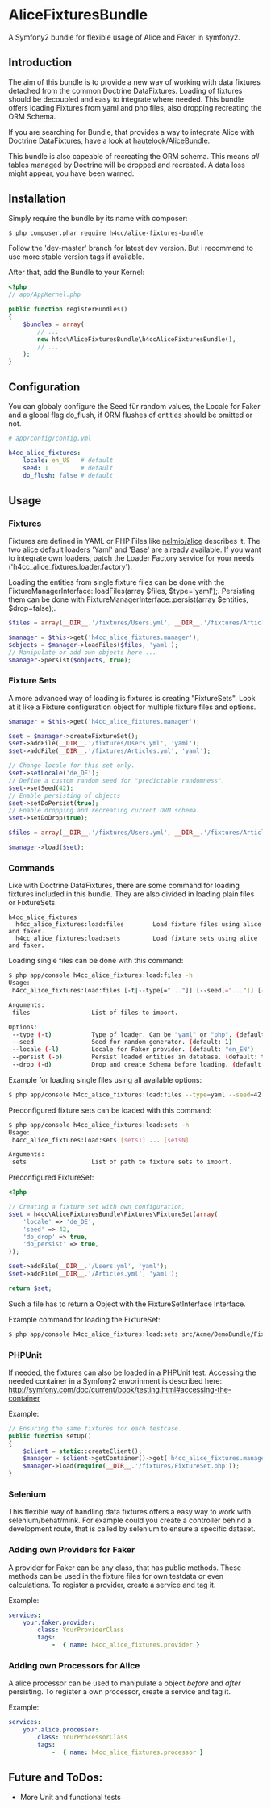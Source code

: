 AliceFixturesBundle
===================

A Symfony2 bundle for flexible usage of Alice and Faker in symfony2.

## Introduction

The aim of this bundle is to provide a new way of working with data fixtures detached from the common Doctrine DataFixtures.
Loading of fixtures should be decoupled and easy to integrate where needed.
This bundle offers loading Fixtures from yaml and php files, also dropping recreating the ORM Schema.

If you are searching for Bundle, that provides a way to integrate Alice with Doctrine DataFixtures, have a look at [hautelook/AliceBundle](https://github.com/hautelook/AliceBundle).

This bundle is also capeable of recreating the ORM schema.
This means _all_ tables managed by Doctrine will be dropped and recreated. A data loss might appear, you have been warned.


## Installation

Simply require the bundle by its name with composer:
```bash
$ php composer.phar require h4cc/alice-fixtures-bundle
```
Follow the 'dev-master' branch for latest dev version. But i recommend to use more stable version tags if available.


After that, add the Bundle to your Kernel:
```php
<?php
// app/AppKernel.php

public function registerBundles()
{
    $bundles = array(
        // ...
        new h4cc\AliceFixturesBundle\h4ccAliceFixturesBundle(),
        // ...
    );
}
```


## Configuration

You can globaly configure the Seed für random values, the Locale for Faker and a global flag do_flush, if ORM flushes of entities should be omitted or not.

```yaml
# app/config/config.yml

h4cc_alice_fixtures:
    locale: en_US   # default
    seed: 1         # default
    do_flush: false # default
```

## Usage

### Fixtures

Fixtures are defined in YAML or PHP Files like [nelmio/alice](https://github.com/nelmio/alice) describes it.
The two alice default loaders 'Yaml' and 'Base' are already available.
If you want to integrate own loaders, patch the Loader Factory service for your needs ('h4cc_alice_fixtures.loader.factory').

Loading the entities from single fixture files can be done with the FixtureManagerInterface::loadFiles(array $files, $type='yaml');.
Persisting them can be done with FixtureManagerInterface::persist(array $entities, $drop=false);.

```php
$files = array(__DIR__.'/fixtures/Users.yml', __DIR__.'/fixtures/Articles.yml');

$manager = $this->get('h4cc_alice_fixtures.manager');
$objects = $manager->loadFiles($files, 'yaml');
// Manipulate or add own objects here ...
$manager->persist($objects, true);
```

### Fixture Sets

A more advanced way of loading is fixtures is creating "FixtureSets".
Look at it like a Fixture configuration object for multiple fixture files and options.

```php
$manager = $this->get('h4cc_alice_fixtures.manager');

$set = $manager->createFixtureSet();
$set->addFile(__DIR__.'/fixtures/Users.yml', 'yaml');
$set->addFile(__DIR__.'/fixtures/Articles.yml', 'yaml');

// Change locale for this set only.
$set->setLocale('de_DE');
// Define a custom random seed for "predictable randomness".
$set->setSeed(42);
// Enable persisting of objects
$set->setDoPersist(true);
// Enable dropping and recreating current ORM schema.
$set->setDoDrop(true);

$files = array(__DIR__.'/fixtures/Users.yml', __DIR__.'/fixtures/Articles.yml');

$manager->load($set);
```

### Commands

Like with Doctrine DataFixtures, there are some command for loading fixtures included in this bundle.
They are also divided in loading plain files or FixtureSets.

```
h4cc_alice_fixtures
  h4cc_alice_fixtures:load:files        Load fixture files using alice and faker.
  h4cc_alice_fixtures:load:sets         Load fixture sets using alice and faker.
```

Loading single files can be done with this command:
```bash
$ php app/console h4cc_alice_fixtures:load:files -h
Usage:
 h4cc_alice_fixtures:load:files [-t|--type[="..."]] [--seed[="..."]] [-l|--locale[="..."]] [-p|--persist[="..."]] [-d|--drop[="..."]] [files1] ... [filesN]

Arguments:
 files                 List of files to import.

Options:
 --type (-t)           Type of loader. Can be "yaml" or "php". (default: "yaml")
 --seed                Seed for random generator. (default: 1)
 --locale (-l)         Locale for Faker provider. (default: "en_EN")
 --persist (-p)        Persist loaded entities in database. (default: true)
 --drop (-d)           Drop and create Schema before loading. (default: false)
```

Example for loading single files using all available options:
```bash
$ php app/console h4cc_alice_fixtures:load:files --type=yaml --seed=42 --local=de_DE --persist=true --drop=true src/Acme/DemoBundle/Fixtures/Users.yml src/Acme/DemoBundle/Fixtures/Articles.yml
```

Preconfigured fixture sets can be loaded with this command:
```bash
$ php app/console h4cc_alice_fixtures:load:sets -h
Usage:
 h4cc_alice_fixtures:load:sets [sets1] ... [setsN]

Arguments:
 sets                  List of path to fixture sets to import.
```

Preconfigured FixtureSet:
```php
<?php

// Creating a fixture set with own configuration,
$set = h4cc\AliceFixturesBundle\Fixtures\FixtureSet(array(
    'locale' => 'de_DE',
    'seed' => 42,
    'do_drop' => true,
    'do_persist' => true,
));

$set->addFile(__DIR__.'/Users.yml', 'yaml');
$set->addFile(__DIR__.'/Articles.yml', 'yaml');

return $set;
```
Such a file has to return a Object with the FixtureSetInterface Interface.


Example command for loading the FixtureSet:
```bash
$ php app/console h4cc_alice_fixtures:load:sets src/Acme/DemoBundle/Fixtures/UsersAndArticlesSet.php
```

### PHPUnit

If needed, the fixtures can also be loaded in a PHPUnit test.
Accessing the needed container in a Symfony2 envorinment is described here: http://symfony.com/doc/current/book/testing.html#accessing-the-container

Example:
```php
// Ensuring the same fixtures for each testcase.
public function setUp()
{
    $client = static::createClient();
    $manager = $client->getContainer()->get('h4cc_alice_fixtures.manager');
    $manager->load(require(__DIR__.'/fixtures/FixtureSet.php'));
}
```

### Selenium

This flexible way of handling data fixtures offers a easy way to work with selenium/behat/mink.
For example could you create a controller behind a development route, that is called by selenium to ensure a specific dataset.


### Adding own Providers for Faker

A provider for Faker can be any class, that has public methods.
These methods can be used in the fixture files for own testdata or even calculations.
To register a provider, create a service and tag it.

Example:
```yaml
services:
    your.faker.provider:
        class: YourProviderClass
        tags:
            -  { name: h4cc_alice_fixtures.provider }
```

### Adding own Processors for Alice

A alice processor can be used to manipulate a object _before_ and _after_ persisting.
To register a own processor, create a service and tag it.

Example:
```yaml
services:
    your.alice.processor:
        class: YourProcessorClass
        tags:
            -  { name: h4cc_alice_fixtures.processor }
```

## Future and ToDos:

- More Unit and functional tests
